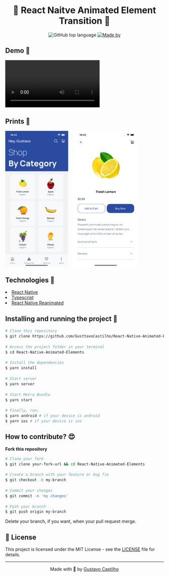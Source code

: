 <div align="center">
  <h1>📱 React Naitve Animated Element Transition 📱</h1>
  <p>
    <img alt="GitHub top language" src="https://img.shields.io/github/languages/top/GusttavoCastilho/React-Native-Animated-Elements?color=%232196F3">
     <a href="https://www.linkedin.com/in/gustavo-castilho-914a621b4/" target="_blank" rel="noopener noreferrer">
      <img alt="Made by" src="https://img.shields.io/badge/made%20by-Gustavo%20Castilho-%232196F3">
    </a>
    </p>
</div>

<h2>Demo 🎥</h2>
<video src="https://github.com/GusttavoCastilho/React-Native-Animated-Elements/assets/67564443/57503cbe-7971-424a-b4f7-db8125e3634b"></video>

<h2>Prints 📸</h2>
<div align="center" style="display: flex; flex-direction: row;gap:20px;">
  <img src="./.github/home.png" width="200" />
  <img src="./.github/details.png" width="200" />
</div>

<h2>Technologies 🚀</h2>
<li><a href="https://reactnative.dev/">React Native</a></li>
<li><a href="https://www.typescriptlang.org/">Typescript</a></li>
<li><a href="https://docs.swmansion.com/react-native-reanimated">React Native Reanimated</a></li>

<h2>Installing and running the project 🎲</h2>

```bash
# Clone this repository
$ git clone https://github.com/GusttavoCastilho/React-Native-Animated-Elements

# Access the project folder in your terminal
$ cd React-Native-Animated-Elements

# Install the dependencies
$ yarn install

# Start server
$ yarn server

# Start Metro Bundle
$ yarn start

# Finally, run:
$ yarn android # if your device is android
$ yarn ios # if your device is ios
```

<h2>How to contribute? 😍</h2>

**Fork this repository**

```bash
# Clone your fork
$ git clone your-fork-url && cd React-Native-Animated-Elements

# Create a branch with your feature or bug fix
$ git checkout -b my-branch

# Commit your changes
$ git commit -m 'my changes'

# Push your branch
$ git push origin my-branch
```

Delete your branch, if you want, when your pull request merge.

<h2>📝 License</h2>

This project is licensed under the MIT License - see the [LICENSE](LICENSE) file for details.

<hr>
<p align=center>Made with 💜 by <a href="https://www.linkedin.com/in/gustavo-castilho-914a621b4/">Gustavo Castilho</a><p>
